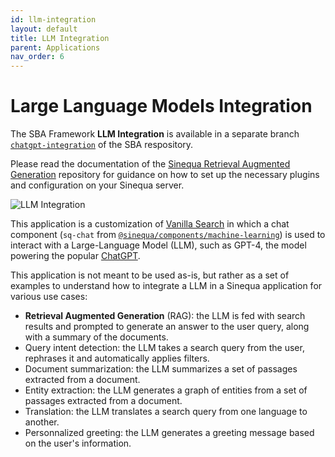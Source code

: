```yaml
---
id: llm-integration
layout: default
title: LLM Integration
parent: Applications
nav_order: 6
---
```


# Large Language Models Integration

The SBA Framework **LLM Integration** is available in a separate branch [`chatgpt-integration`](https://github.com/sinequa/sba-angular/tree/chatgpt-integration) of the SBA respository.

Please read the documentation of the [Sinequa Retrieval Augmented Generation](https://github.com/sinequa/Sinequa-Retrieval-Augmented-Generation) repository for guidance on how to set up the necessary plugins and configuration on your Sinequa server.

![LLM Integration](/assets/apps/llm-integration.png)

This application is a customization of [Vanilla Search](2-vanilla-search.md) in which a chat component (`sq-chat` from [`@sinequa/components/machine-learning`](../libraries/components/machine-learning.md)) is used to interact with a Large-Language Model (LLM), such as GPT-4, the model powering the popular [ChatGPT](https://chat.openai.com/).

This application is not meant to be used as-is, but rather as a set of examples to understand how to integrate a LLM in a Sinequa application for various use cases:

- **Retrieval Augmented Generation** (RAG): the LLM is fed with search results and prompted to generate an answer to the user query, along with a summary of the documents.
- Query intent detection: the LLM takes a search query from the user, rephrases it and automatically applies filters.
- Document summarization: the LLM summarizes a set of passages extracted from a document.
- Entity extraction: the LLM generates a graph of entities from a set of passages extracted from a document.
- Translation: the LLM translates a search query from one language to another.
- Personnalized greeting: the LLM generates a greeting message based on the user's information.

